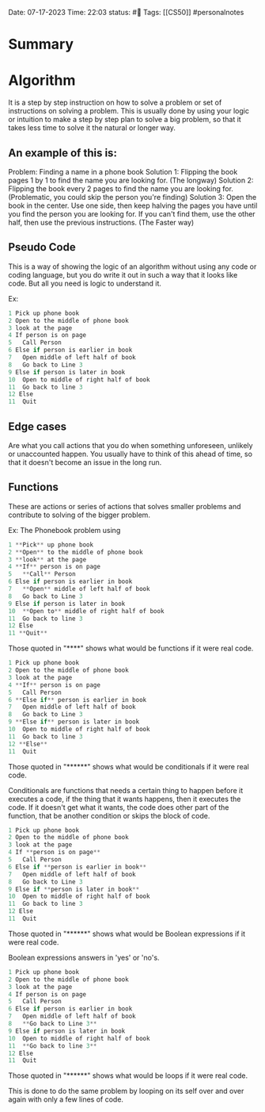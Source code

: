 Date: 07-17-2023 
Time: 22:03
status: #📝 
Tags: [[CS50]] #personalnotes 

# Summary 


# Algorithm
It is a step by step instruction on how to solve a problem or set of instructions on solving a problem. This is usually done by using your logic or intuition to make a step by step plan to solve a big problem, so that it takes less time to solve it the natural or longer way. 

## An example of this is:
Problem: Finding a name in a phone book
Solution 1: Flipping the book pages 1 by 1 to find the name you are looking for. (The longway)
Solution 2: Flipping the book every 2 pages to find the name you are looking for. (Problematic, you could skip the person you're finding)
Solution 3: Open the book in the center. Use one side, then keep halving the pages you have until you find the person you are looking for. If you can't find them, use the other half, then use the previous instructions. (The Faster way)

## Pseudo Code
This is a way of showing the logic of an algorithm without using any code or coding language, but you do write it out in such a way that it looks like code. But all you need is logic to understand it.

Ex: 
```C++
1 Pick up phone book
2 Open to the middle of phone book
3 look at the page
4 If person is on page
5	Call Person
6 Else if person is earlier in book
7	Open middle of left half of book
8	Go back to Line 3
9 Else if person is later in book
10	Open to middle of right half of book
11	Go back to line 3
12 Else
11  Quit
```
## Edge cases
Are what you call actions that you do when something unforeseen, unlikely or unaccounted happen. You usually have to think of this ahead of time, so that it doesn't become an issue in the long run.

## Functions
These are actions or series of actions that solves smaller problems and contribute to solving of the bigger problem.

Ex:
The Phonebook problem using 
```c++
1 **Pick** up phone book
2 **Open** to the middle of phone book
3 **look** at the page
4 **If** person is on page
5	**Call** Person
6 Else if person is earlier in book
7	**Open** middle of left half of book
8	Go back to Line 3
9 Else if person is later in book
10	**Open to** middle of right half of book
11	Go back to line 3
12 Else
11 **Quit**
```
Those quoted in "****" shows what would be functions if it were real code. 

```C++
1 Pick up phone book
2 Open to the middle of phone book
3 look at the page
4 **If** person is on page
5	Call Person
6 **Else if** person is earlier in book
7	Open middle of left half of book
8	Go back to Line 3
9 **Else if** person is later in book
10	Open to middle of right half of book
11	Go back to line 3
12 **Else**
11  Quit
```
Those quoted in "******" shows what would be conditionals if it were real code.

Conditionals are functions that needs a certain thing to happen before it executes a code, if the thing that it wants happens, then it executes the code. If it doesn't get what it wants, the code does other part of the function, that be another condition or skips the block of code.

```C++
1 Pick up phone book
2 Open to the middle of phone book
3 look at the page
4 If **person is on page**
5	Call Person
6 Else if **person is earlier in book**
7	Open middle of left half of book
8	Go back to Line 3
9 Else if **person is later in book**
10	Open to middle of right half of book
11	Go back to line 3
12 Else
11  Quit
```
Those quoted in "******" shows what would be Boolean expressions if it were real code.

Boolean expressions answers in 'yes' or 'no's.

```C++
1 Pick up phone book
2 Open to the middle of phone book
3 look at the page
4 If person is on page
5	Call Person
6 Else if person is earlier in book
7	Open middle of left half of book
8	**Go back to Line 3**
9 Else if person is later in book
10	Open to middle of right half of book
11	**Go back to line 3**
12 Else
11  Quit
```
Those quoted in "******" shows what would be loops if it were real code.

This is done to do the same problem by looping on its self over and over again with only a few lines of code.